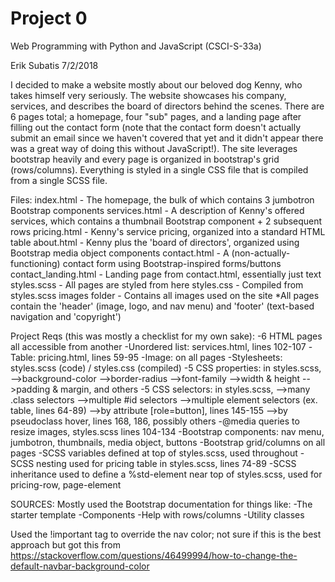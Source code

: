# Project 0

Web Programming with Python and JavaScript (CSCI-S-33a)

Erik Subatis 7/2/2018

I decided to make a website mostly about our beloved dog Kenny, who takes himself very seriously. The website showcases
his company, services, and describes the board of directors behind the scenes. There are 6 pages total; a homepage, four
"sub" pages, and a landing page after filling out the contact form (note that the contact form doesn't actually submit an
email since we haven't covered that yet and it didn't appear there was a great way of doing this without JavaScript!).
The site leverages bootstrap heavily and every page is organized in bootstrap's grid (rows/columns). Everything is styled
in a single CSS file that is compiled from a single SCSS file.

Files:
index.html - The homepage, the bulk of which contains 3 jumbotron Bootstrap components
services.html - A description of Kenny's offered services, which contains a thumbnail Bootstrap component + 2 subsequent rows
pricing.html - Kenny's service pricing, organized into a standard HTML table
about.html - Kenny plus the 'board of directors', organized using Bootstrap media object components
contact.html - A (non-actually-functioning) contact form using Bootstrap-inspired forms/buttons
contact_landing.html - Landing page from contact.html, essentially just text
styles.scss - All pages are styled from here
styles.css - Compiled from styles.scss
images folder - Contains all images used on the site
*All pages contain the 'header' (image, logo, and nav menu) and 'footer' (text-based navigation and 'copyright')

Project Reqs (this was mostly a checklist for my own sake):
-6 HTML pages all accessible from another
-Unordered list: services.html, lines 102-107
-Table: pricing.html, lines 59-95
-Image: on all pages
-Stylesheets: styles.scss (code) / styles.css (compiled)
-5 CSS properties: in styles.scss,
-->background-color
-->border-radius
-->font-family
-->width & height
-->padding & margin, and others
-5 CSS selectors: in styles.scss,
-->many .class selectors
-->multiple #id selectors
-->multiple element selectors (ex. table, lines 64-89)
-->by attribute [role=button], lines 145-155
-->by pseudoclass hover, lines 168, 186, possibly others
-@media queries to resize images, styles.scss lines 104-134
-Bootstrap components: nav menu, jumbotron, thumbnails, media object, buttons
-Bootstrap grid/columns on all pages
-SCSS variables defined at top of styles.scss, used throughout
-SCSS nesting used for pricing table in styles.scss, lines 74-89
-SCSS inheritance used to define a %std-element near top of styles.scss, used for pricing-row, page-element

SOURCES:
Mostly used the Bootstrap documentation for things like:
-The starter template
-Components
-Help with rows/columns
-Utility classes

Used the !important tag to override the nav color; not sure if this is the best approach but got this from
https://stackoverflow.com/questions/46499994/how-to-change-the-default-navbar-background-color
